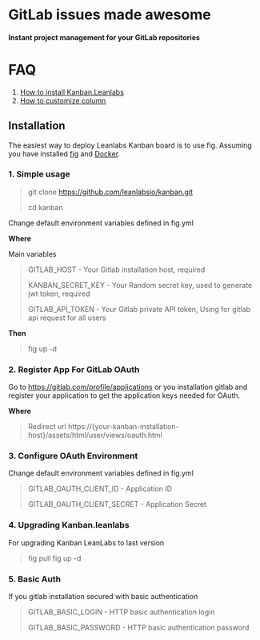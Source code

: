 
# GitLab issues made awesome

#### Instant project management for your GitLab repositories

# FAQ

1. [How to install Kanban.Leanlabs](https://github.com/leanlabsio/kanban/wiki/install)
2. [How to customize column](https://github.com/leanlabsio/kanban/wiki/Customizing-columns)


## Installation

The easiest way to deploy Leanlabs Kanban board is to use fig. 
Assuming you have installed [fig](http://www.fig.sh/) and [Docker](https://www.docker.com/).

### 1. Simple usage

> git clone https://github.com/leanlabsio/kanban.git
>
> cd kanban

Change default environment variables defined in fig.yml 

**Where**

Main variables

> GITLAB_HOST - Your Gitlab installation host, required
>
> KANBAN_SECRET_KEY - Your Random secret key, used to generate jwt token, required
>
> GITLAB_API_TOKEN - Your Gitlab private API token, Using for gitlab api request for all users

**Then**

> fig up -d

### 2. Register App For GitLab OAuth

Go to https://gitlab.com/profile/applications or you installation gitlab and register your application to get the application keys needed for OAuth.

**Where**

> Redirect url https://{your-kanban-installation-host}/assets/html/user/views/oauth.html

### 3. Configure OAuth Environment

Change default environment variables defined in fig.yml 

> GITLAB_OAUTH_CLIENT_ID - Application ID
> 
> GITLAB_OAUTH_CLIENT_SECRET - Application Secret 

### 4. Upgrading Kanban.leanlabs

For upgrading Kanban LeanLabs to last version

> fig pull
> fig up -d

### 5. Basic Auth

If you gitlab installation secured with basic authentication

> GITLAB_BASIC_LOGIN - HTTP basic authentication login
>
> GITLAB_BASIC_PASSWORD -  HTTP basic authentication password

